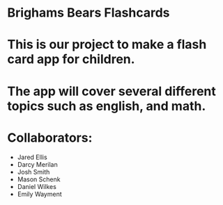# Brighams Bears Flashcards
# This is our project to make a flash card app for children.
# The app will cover several different topics such as english, and math.


# Collaborators:
* Jared Ellis
* Darcy Merilan
* Josh Smith
* Mason Schenk
* Daniel Wilkes
* Emily Wayment
